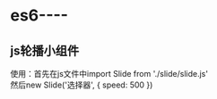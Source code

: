 # es6----
js轮播小组件
--------------------------------------------------
使用：首先在js文件中import Slide from './slide/slide.js'<br>
然后new Slide('选择器', { speed: 500 })
